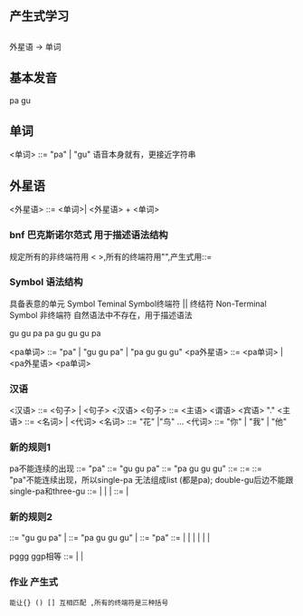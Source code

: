 ## 产生式学习

##
外星语 -> 单词
## 基本发音
pa gu
## 单词
<单词> ::= "pa" | "gu"  语音本身就有，更接近字符串
## 外星语
<外星语> ::= <单词>| <外星语> + <单词> 

### bnf 巴克斯诺尔范式 用于描述语法结构
规定所有的非终端符用 < >,所有的终端符用"",产生式用::=



### Symbol 语法结构
具备表意的单元 
Symbol
Teminal Symbol终端符 || 终结符
Non-Terminal Symbol 非终端符 自然语法中不存在，用于描述语法

gu gu pa
pa gu gu gu
pa

<pa单词> ::= "pa" | "gu gu pa" | "pa gu gu gu"
<pa外星语> ::= <pa单词> | <pa外星语> <pa单词>

### 汉语
<汉语> ::= <句子> | <句子> <汉语>
<句子> ::= <主语> <谓语> <宾语> "."
<主语> ::= <名词> | <代词>
<名词> ::= "花" |"鸟" ...
<代词> ::= "你" | "我" | "他"

### 新的规则1
pa不能连续的出现
<single-pa> ::= "pa"
<double-gu> ::= "gu gu pa"
<three-gu> ::= "pa gu gu gu"
<dobule-gu-list> ::= <double-gu> <dobule-gu-list>
<three-gu-list> ::= <three-gu> <three-gu-list>
<pa-first-list> ::= <single-pa>  
"pa"不能连续出现，所以single-pa 无法组成list (都是pa); double-gu后边不能跟single-pa和three-gu
<pa-word> ::=  <dobule-gu-list> | <three-gu-list> | <three-gu-list> <double-gu> | <signa-pa>
<pa-language> ::= <pa-word> | <pa-language> <pa-word>

### 新的规则2
<ggp-list> ::= "gu gu pa" | <ggp-list>
<pggg-list> ::= "pa gu gu gu" | <pggg-list>
<pa> ::= "pa"
<pa-lang> ::= <pa><ggp-list> | <pggg-list> <ggp-list> | <pggg-list><pa>|<pa> | <ggp-list> | <pggg-list> | <pggg-list><pa><ggp-list>

pggg ggp相等
<ufo-lang> ::= <ggp-list><ufo-lang><pggg-list> | <ggp-list><pggg-list> | <pa>

### 作业 产生式
`能让{} () [] 互相匹配 ,所有的终端符是三种括号`


